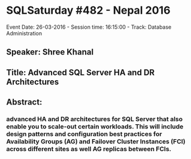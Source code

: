 # SQLSaturday #482 - Nepal 2016
Event Date: 26-03-2016 - Session time: 16:15:00 - Track: Database Administration 
## Speaker: Shree Khanal
## Title: Advanced SQL Server HA and DR Architectures
## Abstract:
### advanced HA and DR architectures for SQL Server that also enable you to scale-out certain workloads.  This will include design patterns and configuration best practices for Availability Groups (AG) and Failover Cluster Instances (FCI) across different sites as well AG replicas between FCIs.
